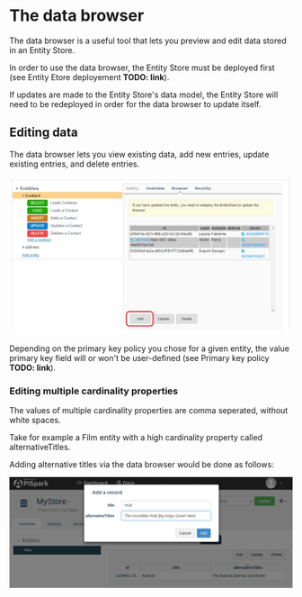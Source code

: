 # The data browser

The data browser is a useful tool that lets you preview and edit data stored in an Entity Store.

In order to use the data browser, the Entity Store must be deployed first (see Entity Etore deployement **TODO: link**).

If updates are made to the Entity Store's data model, the Entity Store will need to be redeployed in order for the data browser to update itself.

## Editing data

The data browser lets you view existing data, add new entries, update existing entries, and delete entries.


![Add](images/06.jpg "Add")

Depending on the primary key policy you chose for a given entity, the value primary key field will or won't be user-defined (see Primary key policy **TODO: link**).

### Editing multiple cardinality properties

The values of multiple cardinality properties are comma seperated, without white spaces.

Take for example a Film entity with a high cardinality property called alternativeTitles.

Adding alternative titles via the data browser would be done as follows:

  ![addlist](images/databrowser.png "Add list")
